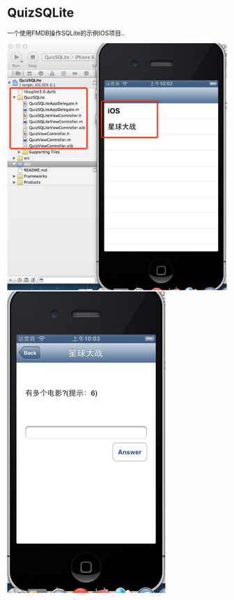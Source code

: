 QuizSQLite
==========

一个使用FMDB操作SQLite的示例IOS项目..

![Quiz-Game](https://raw.githubusercontent.com/luowei/QuizSQLite/master/doc/a.png)
![Quiz-Game](https://raw.githubusercontent.com/luowei/QuizSQLite/master/doc/b.png)
